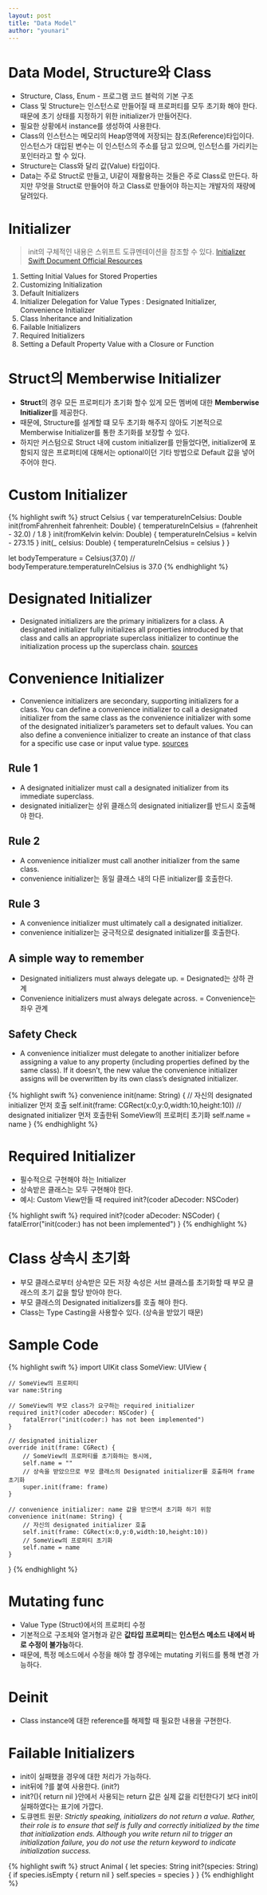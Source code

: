 ```yaml
---
layout: post
title: "Data Model"
author: "younari"
---
```


# Data Model, Structure와 Class
- Structure, Class, Enum - 프로그램 코드 블럭의 기본 구조
- Class 및 Structure는 인스턴스로 만들어질 때 프로퍼티를 모두 초기화 해야 한다. 때문에 초기 상태를 지정하기 위한 initializer가 만들어진다.
- 필요한 상황에서 instance를 생성하여 사용한다.
- Class의 인스턴스는 메모리의 Heap영역에 저장되는 참조(Reference)타입이다. 인스턴스가 대입된 변수는 이 인스턴스의 주소를 담고 있으며, 인스턴스를 가리키는 포인터라고 할 수 있다.
- Structure는 Class와 달리 값(Value) 타입이다.
- Data는 주로 Struct로 만들고, UI같이 재활용하는 것들은 주로 Class로 만든다. 하지만 무엇을 Struct로 만들어야 하고 Class로 만들어야 하는지는 개발자의 재량에 달려있다.

# Initializer

> init의 구체적인 내용은 스위프트 도큐멘테이션을 참조할 수 있다. [Initializer Swift Document Official Resources](https://developer.apple.com/library/content/documentation/Swift/Conceptual/Swift_Programming_Language/Initialization.html)

1. Setting Initial Values for Stored Properties
2. Customizing Initialization
3. Default Initializers
4. Initializer Delegation for Value Types : Designated Initializer, Convenience Initializer
5. Class Inheritance and Initialization
6. Failable Initializers
7. Required Initializers
8. Setting a Default Property Value with a Closure or Function

# Struct의 Memberwise Initializer
- **Struct**의 경우 모든 프로퍼티가 초기화 할수 있게 모든 멤버에 대한 **Memberwise Initializer**를 제공한다.
- 때문에, Structure를 설계할 떄 모두 초기화 해주지 않아도 기본적으로 Memberwise Initializer를 통한 초기화를 보장할 수 있다.
- 하지만 커스텀으로 Struct 내에 custom initializer를 만들었다면, initializer에 포함되지 않은 프로퍼티에 대해서는 optional이던 기타 방법으로 Default 값을 넣어주어야 한다.

# Custom Initializer

{% highlight swift %}
struct Celsius {
    var temperatureInCelsius: Double
    init(fromFahrenheit fahrenheit: Double) {
        temperatureInCelsius = (fahrenheit - 32.0) / 1.8
    }
    init(fromKelvin kelvin: Double) {
        temperatureInCelsius = kelvin - 273.15
    }
    init(_ celsius: Double) {
        temperatureInCelsius = celsius
    }
}

let bodyTemperature = Celsius(37.0)
// bodyTemperature.temperatureInCelsius is 37.0
{% endhighlight %}

# Designated Initializer
- Designated initializers are the primary initializers for a class. A designated initializer fully initializes all properties introduced by that class and calls an appropriate superclass initializer to continue the initialization process up the superclass chain. [sources](https://developer.apple.com/library/content/documentation/Swift/Conceptual/Swift_Programming_Language/Initialization.html)


# Convenience Initializer
- Convenience initializers are secondary, supporting initializers for a class. You can define a convenience initializer to call a designated initializer from the same class as the convenience initializer with some of the designated initializer’s parameters set to default values. You can also define a convenience initializer to create an instance of that class for a specific use case or input value type. [sources](https://developer.apple.com/library/content/documentation/Swift/Conceptual/Swift_Programming_Language/Initialization.html)


## Rule 1
- A designated initializer must call a designated initializer from its immediate superclass.
- designated initializer는 상위 클래스의 designated initializer를 반드시 호출해야 한다.

## Rule 2
- A convenience initializer must call another initializer from the same class.
- convenience initializer는 동일 클래스 내의 다른 initializer를 호출한다.

## Rule 3
- A convenience initializer must ultimately call a designated initializer.
- convenience initializer는 궁극적으로 designated initializer를 호출한다.

## A simple way to remember
- Designated initializers must always delegate up. = Designated는 상하 관계
- Convenience initializers must always delegate across. = Convenience는 좌우 관계

## Safety Check
- A convenience initializer must delegate to another initializer before assigning a value to any property (including properties defined by the same class). If it doesn’t, the new value the convenience initializer assigns will be overwritten by its own class’s designated initializer.

{% highlight swift %}
convenience init(name: String) {
    // 자신의 designated initializer 먼저 호출
    self.init(frame: CGRect(x:0,y:0,width:10,height:10))
    // designated initializer 먼저 호출한뒤 SomeView의 프로퍼티 초기화
    self.name = name
}
{% endhighlight %}

# Required Initializer 
- 필수적으로 구현해야 하는 Initializer
- 상속받은 클래스는 모두 구현해야 한다.
- 예시: Custom View만들 때 required init?(coder aDecoder: NSCoder)

{% highlight swift %}
required init?(coder aDecoder: NSCoder) {
    fatalError("init(coder:) has not been implemented")
}
{% endhighlight %}

# Class 상속시 초기화
- 부모 클래스로부터 상속받은 모든 저장 속성은 서브 클래스를 초기화할 때 부모 클래스의 초기 값을 할당 받아야 한다.
- 부모 클래스의 Designated initializers를 호출 해야 한다.
- Class는 Type Casting을 사용할수 있다. (상속을 받았기 때문)

# Sample Code

{% highlight swift %}
import UIKit
class SomeView: UIView {
	
	// SomeView의 프로퍼티
	var name:String
	    
	// SomeView의 부모 class가 요구하는 required initializer
	required init?(coder aDecoder: NSCoder) {
	    fatalError("init(coder:) has not been implemented")
	}
	    
	// designated initializer
	override init(frame: CGRect) {
	    // SomeView의 프로퍼티를 초기화하는 동시에,
	    self.name = ""
	    // 상속을 받았으므로 부모 클래스의 Designated initializer를 호출하며 frame 초기화
	    super.init(frame: frame)
	}
	    
	// convenience initializer: name 값을 받으면서 초기화 하기 위함
	convenience init(name: String) {
	    // 자신의 designated initializer 호출
	    self.init(frame: CGRect(x:0,y:0,width:10,height:10))
	    // SomeView의 프로퍼티 초기화
	    self.name = name
	}

}
{% endhighlight %}

# Mutating func
- Value Type (Struct)에서의 프로퍼티 수정
- 기본적으로 구조체와 열거형과 같은 **값타입 프로퍼티**는 **인스턴스 메소드 내에서 바로 수정이 불가능**하다.- 때문에, 특정 메소드에서 수정을 해야 할 경우에는 mutating 키워드를 통해 변경 가능하다.

# Deinit
- Class instance에 대한 reference를 해제할 때 필요한 내용을 구현한다.

# Failable Initializers
- init이 실패했을 경우에 대한 처리가 가능하다.
- init뒤에 ?를 붙여 사용한다. (init?)
- init?(){ return nil }안에서 사용되는 return 값은 실제 값을 리턴한다기 보다 init이 실패하였다는 표기에 가깝다.
- 도큐멘트 원문: *Strictly speaking, initializers do not return a value. Rather, their role is to ensure that self is fully and correctly initialized by the time that initialization ends. Although you write return nil to trigger an initialization failure, you do not use the return keyword to indicate initialization success.*

{% highlight swift %}
struct Animal {
    let species: String
    init?(species: String) {
        if species.isEmpty { return nil }
        self.species = species
    }
}
{% endhighlight %}
